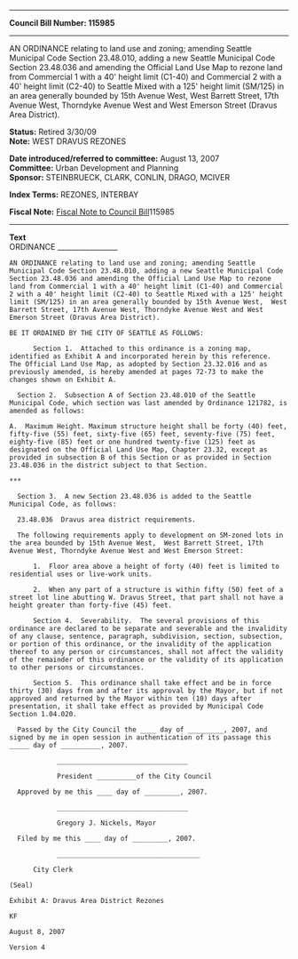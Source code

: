 * * * * *  
  
**Council Bill Number: [](#h0)[](#h2)115985**  
  
* * * * *  
  
AN ORDINANCE relating to land use and zoning; amending Seattle Municipal Code Section 23.48.010, adding a new Seattle Municipal Code Section 23.48.036 and amending the Official Land Use Map to rezone land from Commercial 1 with a 40' height limit (C1-40) and Commercial 2 with a 40' height limit (C2-40) to Seattle Mixed with a 125' height limit (SM/125) in an area generally bounded by 15th Avenue West, West Barrett Street, 17th Avenue West, Thorndyke Avenue West and West Emerson Street (Dravus Area District).  
  
**Status:** Retired 3/30/09   
**Note:** WEST DRAVUS REZONES  
  
  
**Date introduced/referred to committee:** August 13, 2007   
**Committee:** Urban Development and Planning   
**Sponsor:** STEINBRUECK, CLARK, CONLIN, DRAGO, MCIVER   
  
**Index Terms:** REZONES, INTERBAY  
  
**Fiscal Note:** [Fiscal Note to Council Bill](http://clerk.seattle.gov/~public/fnote/115985.htm)[](#h1)[](#h3)115985  
  
* * * * *  
  
**Text**  
    ORDINANCE _________________  
  
    AN ORDINANCE relating to land use and zoning; amending Seattle  
    Municipal Code Section 23.48.010, adding a new Seattle Municipal Code  
    Section 23.48.036 and amending the Official Land Use Map to rezone  
    land from Commercial 1 with a 40' height limit (C1-40) and Commercial  
    2 with a 40' height limit (C2-40) to Seattle Mixed with a 125' height  
    limit (SM/125) in an area generally bounded by 15th Avenue West,  West  
    Barrett Street, 17th Avenue West, Thorndyke Avenue West and West  
    Emerson Street (Dravus Area District).  
  
    BE IT ORDAINED BY THE CITY OF SEATTLE AS FOLLOWS:  
  
          Section 1.  Attached to this ordinance is a zoning map,  
    identified as Exhibit A and incorporated herein by this reference.  
    The Official Land Use Map, as adopted by Section 23.32.016 and as  
    previously amended, is hereby amended at pages 72-73 to make the  
    changes shown on Exhibit A.  
  
      Section 2.  Subsection A of Section 23.48.010 of the Seattle  
    Municipal Code, which section was last amended by Ordinance 121782, is  
    amended as follows:  
  
    A.  Maximum Height. Maximum structure height shall be forty (40) feet,  
    fifty-five (55) feet, sixty-five (65) feet, seventy-five (75) feet,  
    eighty-five (85) feet or one hundred twenty-five (125) feet as  
    designated on the Official Land Use Map, Chapter 23.32, except as  
    provided in subsection B of this Section or as provided in Section  
    23.48.036 in the district subject to that Section.  
  
    ***  
  
      Section 3.  A new Section 23.48.036 is added to the Seattle  
    Municipal Code, as follows:  
  
      23.48.036  Dravus area district requirements.  
  
      The following requirements apply to development on SM-zoned lots in  
    the area bounded by 15th Avenue West,  West Barrett Street, 17th  
    Avenue West, Thorndyke Avenue West and West Emerson Street:  
  
          1.  Floor area above a height of forty (40) feet is limited to  
    residential uses or live-work units.  
  
          2.  When any part of a structure is within fifty (50) feet of a  
    street lot line abutting W. Dravus Street, that part shall not have a  
    height greater than forty-five (45) feet.  
  
          Section 4.  Severability.  The several provisions of this  
    ordinance are declared to be separate and severable and the invalidity  
    of any clause, sentence, paragraph, subdivision, section, subsection,  
    or portion of this ordinance, or the invalidity of the application  
    thereof to any person or circumstances, shall not affect the validity  
    of the remainder of this ordinance or the validity of its application  
    to other persons or circumstances.  
  
          Section 5.  This ordinance shall take effect and be in force  
    thirty (30) days from and after its approval by the Mayor, but if not  
    approved and returned by the Mayor within ten (10) days after  
    presentation, it shall take effect as provided by Municipal Code  
    Section 1.04.020.  
  
      Passed by the City Council the ____ day of _________, 2007, and  
    signed by me in open session in authentication of its passage this  
    _____ day of __________, 2007.  
  
                _________________________________  
  
                President __________of the City Council  
  
      Approved by me this ____ day of _________, 2007.  
  
                _________________________________  
  
                Gregory J. Nickels, Mayor  
  
      Filed by me this ____ day of _________, 2007.  
  
                ____________________________________  
  
          City Clerk  
  
    (Seal)  
  
    Exhibit A: Dravus Area District Rezones  
  
    KF  
  
    August 8, 2007  
  
    Version 4  
